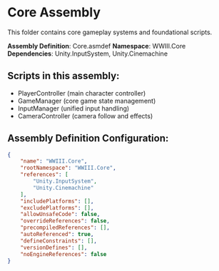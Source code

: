 # Core Assembly

This folder contains core gameplay systems and foundational scripts.

**Assembly Definition**: Core.asmdef
**Namespace**: WWIII.Core
**Dependencies**: Unity.InputSystem, Unity.Cinemachine

## Scripts in this assembly:
- PlayerController (main character controller)
- GameManager (core game state management)
- InputManager (unified input handling)
- CameraController (camera follow and effects)

## Assembly Definition Configuration:
```json
{
    "name": "WWIII.Core",
    "rootNamespace": "WWIII.Core",
    "references": [
        "Unity.InputSystem",
        "Unity.Cinemachine"
    ],
    "includePlatforms": [],
    "excludePlatforms": [],
    "allowUnsafeCode": false,
    "overrideReferences": false,
    "precompiledReferences": [],
    "autoReferenced": true,
    "defineConstraints": [],
    "versionDefines": [],
    "noEngineReferences": false
}
```